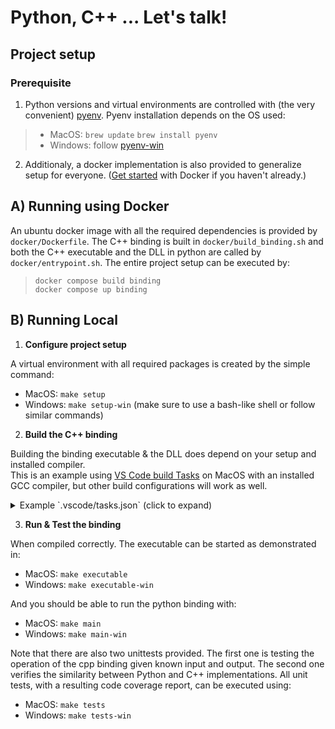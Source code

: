 # Python, C++ ... Let's talk!

## Project setup

### Prerequisite

1. Python versions and virtual environments are controlled with (the very convenient) [pyenv](https://github.com/pyenv/pyenv). Pyenv installation depends on the OS used:
> - MacOS: 
>    `brew update`
>    `brew install pyenv`
> - Windows:
>    follow [pyenv-win](https://github.com/pyenv-win/pyenv-win)

2. Additionaly, a docker implementation is also provided to generalize setup for everyone. ([Get started](https://github.com/pyenv-win/pyenv-win) with Docker if you haven't already.)


## A) Running using Docker

An ubuntu docker image with all the required dependencies is provided by `docker/Dockerfile`. The C++ binding is built in `docker/build_binding.sh` and both the C++ executable and the DLL in python are called by `docker/entrypoint.sh`. The entire project setup can be executed by:
> 
>   `docker compose build binding`  
>   `docker compose up binding`
>

## B) Running Local

1. **Configure project setup**

A virtual environment with all required packages is created by the simple command:

- MacOS: `make setup`
- Windows: `make setup-win` (make sure to use a bash-like shell or follow similar commands)

2. **Build the C++ binding**

Building the binding executable & the DLL does depend on your setup and installed compiler.  
This is an example using [VS Code build Tasks](https://code.visualstudio.com/docs/cpp/config-linux) on MacOS with an installed GCC compiler, but other build configurations will work as well. 

<details>
  <summary>Example `.vscode/tasks.json` (click to expand)</summary>
  
  ```
{
	"version": "2.0.0",
    "tasks": [
		{
			"type": "cppbuild",
			"label": "Build with GCC 11.2.0",
			"command": "/usr/local/bin/g++-11",
			"args": [
				"-std=c++20",
				"-o",
				"${workspaceFolder}/binding_cpp_root/build/bin/binding",
				"-I",
				"${workspaceFolder}/binding_cpp_root/include/binding",
				"${workspaceFolder}/binding_cpp_root/src/*.cpp"
			],
			"options": {
				"cwd": "${workspaceFolder}"
			},
			"problemMatcher": [
				"$gcc"
			],
			"group": "build",
			"detail": "compiler: /usr/local/bin/g++-11"
		},
		{
			"type": "cppbuild",
			"label": "Create Library with GCC (Shared Object)",
			"command": "/usr/local/bin/g++-11",
			"args": [
				"-std=c++20",
				"-o",
				"${workspaceFolder}/binding_cpp_root/build/lib/binding.so",
				"-fpic",
				"-shared",
				"-I",
				"${workspaceFolder}/binding_cpp_root/include/binding",
				"${workspaceFolder}/binding_cpp_root/src/*.cpp"
			],
			"options": {
				"cwd": "${workspaceFolder}"
			},
			"problemMatcher": [
				"$gcc"
			],
			"group": {
				"kind": "build",
				"isDefault": true
			},
			"detail": "compiler: /usr/local/bin/g++-11"
		},
	]
}
  ```
</details>

3. **Run & Test the binding**

When compiled correctly. The executable can be started as demonstrated in:
- MacOS: `make executable`
- Windows: `make executable-win`  

And you should be able to run the python binding with:
- MacOS: `make main`
- Windows: `make main-win`

Note that there are also two unittests provided. The first one is testing the operation of the cpp binding given known input and output. The second one verifies the similarity between Python and C++ implementations. All unit tests, with a resulting code coverage report, can be executed using:
- MacOS: `make tests`
- Windows: `make tests-win`
